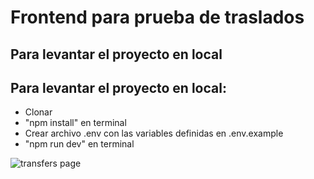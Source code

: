 # Frontend para prueba de traslados

## Para levantar el proyecto en local

## Para levantar el proyecto en local:

- Clonar
- "npm install" en terminal
- Crear archivo .env con las variables definidas en .env.example
- "npm run dev" en terminal

![transfers page](https://res-console.cloudinary.com/dupcvyc8l/thumbnails/v1/image/upload/v1709812431/aW1hZ2VuXzIwMjQtMDMtMDdfMDg1MzQ3MjU0X2FqNWV5dA==/as_is)

